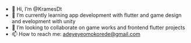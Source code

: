 - 👋 Hi, I’m @KramesDt
- 🌱 I’m currently learning app development with flutter and game design and evelopment with unity
- 💞️ I’m looking to collaborate on game works and frontend flutter projects
- 📫 How to reach me: adeyeyeomokorede@gmail.com

<!---
KramesDt/KramesDt is a ✨ special ✨ repository because its `README.md` (this file) appears on your GitHub profile.
You can click the Preview link to take a look at your changes.
--->
